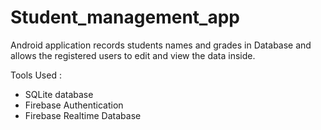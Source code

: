 # Student_management_app
Android application records students names and grades in Database and allows the registered users to edit and view the data inside.

Tools Used :
- SQLite database
- Firebase Authentication
- Firebase Realtime Database
